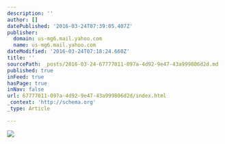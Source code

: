 ```yaml
---
description: ''
author: []
datePublished: '2016-03-24T07:39:05.407Z'
publisher:
  domain: us-mg6.mail.yahoo.com
  name: us-mg6.mail.yahoo.com
dateModified: '2016-03-24T07:18:24.660Z'
title: ''
sourcePath: _posts/2016-03-24-67777011-097a-4d92-9e47-43a999806d2d.md
published: true
inFeed: true
hasPage: true
inNav: false
url: 67777011-097a-4d92-9e47-43a999806d2d/index.html
_context: 'http://schema.org'
_type: Article

---
```

![](https://gallery.mailchimp.com/e3e55c4321c915d4d6fb9f8f0/images/e47e8bca-e813-497f-8fcd-f20626038a53.png)